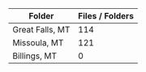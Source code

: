 | Folder          |   Files / Folders |
|-----------------|-------------------|
| Great Falls, MT |               114 |
| Missoula, MT    |               121 |
| Billings, MT    |                 0 |